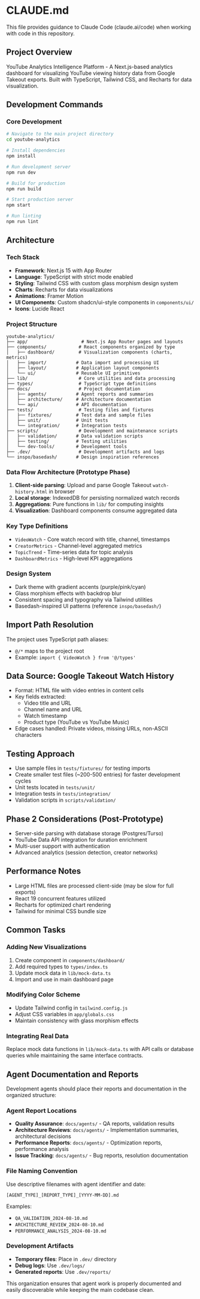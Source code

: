 # CLAUDE.md

This file provides guidance to Claude Code (claude.ai/code) when working with code in this repository.

## Project Overview

YouTube Analytics Intelligence Platform - A Next.js-based analytics dashboard for visualizing YouTube viewing history data from Google Takeout exports. Built with TypeScript, Tailwind CSS, and Recharts for data visualization.

## Development Commands

### Core Development
```bash
# Navigate to the main project directory
cd youtube-analytics

# Install dependencies
npm install

# Run development server
npm run dev

# Build for production
npm run build

# Start production server
npm start

# Run linting
npm run lint
```

## Architecture

### Tech Stack
- **Framework**: Next.js 15 with App Router
- **Language**: TypeScript with strict mode enabled
- **Styling**: Tailwind CSS with custom glass morphism design system
- **Charts**: Recharts for data visualizations
- **Animations**: Framer Motion
- **UI Components**: Custom shadcn/ui-style components in `components/ui/`
- **Icons**: Lucide React

### Project Structure
```
youtube-analytics/
├── app/                    # Next.js App Router pages and layouts
├── components/            # React components organized by type
│   ├── dashboard/         # Visualization components (charts, metrics)
│   ├── import/           # Data import and processing UI
│   ├── layout/           # Application layout components
│   └── ui/               # Reusable UI primitives
├── lib/                   # Core utilities and data processing
├── types/                 # TypeScript type definitions
├── docs/                  # Project documentation
│   ├── agents/           # Agent reports and summaries
│   ├── architecture/     # Architecture documentation
│   └── api/              # API documentation
├── tests/                 # Testing files and fixtures
│   ├── fixtures/         # Test data and sample files
│   ├── unit/             # Unit tests
│   └── integration/      # Integration tests
├── scripts/               # Development and maintenance scripts
│   ├── validation/       # Data validation scripts
│   ├── testing/          # Testing utilities
│   └── dev-tools/        # Development tools
├── .dev/                  # Development artifacts and logs
└── inspo/basedash/       # Design inspiration references
```

### Data Flow Architecture (Prototype Phase)
1. **Client-side parsing**: Upload and parse Google Takeout `watch-history.html` in browser
2. **Local storage**: IndexedDB for persisting normalized watch records
3. **Aggregations**: Pure functions in `lib/` for computing insights
4. **Visualization**: Dashboard components consume aggregated data

### Key Type Definitions
- `VideoWatch` - Core watch record with title, channel, timestamps
- `CreatorMetrics` - Channel-level aggregated metrics
- `TopicTrend` - Time-series data for topic analysis
- `DashboardMetrics` - High-level KPI aggregations

### Design System
- Dark theme with gradient accents (purple/pink/cyan)
- Glass morphism effects with backdrop blur
- Consistent spacing and typography via Tailwind utilities
- Basedash-inspired UI patterns (reference `inspo/basedash/`)

## Import Path Resolution
The project uses TypeScript path aliases:
- `@/*` maps to the project root
- Example: `import { VideoWatch } from '@/types'`

## Data Source: Google Takeout Watch History
- Format: HTML file with video entries in content cells
- Key fields extracted:
  - Video title and URL
  - Channel name and URL  
  - Watch timestamp
  - Product type (YouTube vs YouTube Music)
- Edge cases handled: Private videos, missing URLs, non-ASCII characters

## Testing Approach
- Use sample files in `tests/fixtures/` for testing imports
- Create smaller test files (~200-500 entries) for faster development cycles
- Unit tests located in `tests/unit/`
- Integration tests in `tests/integration/`
- Validation scripts in `scripts/validation/`

## Phase 2 Considerations (Post-Prototype)
- Server-side parsing with database storage (Postgres/Turso)
- YouTube Data API integration for duration enrichment
- Multi-user support with authentication
- Advanced analytics (session detection, creator networks)

## Performance Notes
- Large HTML files are processed client-side (may be slow for full exports)
- React 19 concurrent features utilized
- Recharts for optimized chart rendering
- Tailwind for minimal CSS bundle size

## Common Tasks

### Adding New Visualizations
1. Create component in `components/dashboard/`
2. Add required types to `types/index.ts`
3. Update mock data in `lib/mock-data.ts`
4. Import and use in main dashboard page

### Modifying Color Scheme
- Update Tailwind config in `tailwind.config.js`
- Adjust CSS variables in `app/globals.css`
- Maintain consistency with glass morphism effects

### Integrating Real Data
Replace mock data functions in `lib/mock-data.ts` with API calls or database queries while maintaining the same interface contracts.

## Agent Documentation and Reports

Development agents should place their reports and documentation in the organized structure:

### Agent Report Locations
- **Quality Assurance**: `docs/agents/` - QA reports, validation results
- **Architecture Reviews**: `docs/agents/` - Implementation summaries, architectural decisions  
- **Performance Reports**: `docs/agents/` - Optimization reports, performance analysis
- **Issue Tracking**: `docs/agents/` - Bug reports, resolution documentation

### File Naming Convention
Use descriptive filenames with agent identifier and date:
```
[AGENT_TYPE]_[REPORT_TYPE]_[YYYY-MM-DD].md
```

Examples:
- `QA_VALIDATION_2024-08-10.md`
- `ARCHITECTURE_REVIEW_2024-08-10.md` 
- `PERFORMANCE_ANALYSIS_2024-08-10.md`

### Development Artifacts
- **Temporary files**: Place in `.dev/` directory
- **Debug logs**: Use `.dev/logs/`
- **Generated reports**: Use `.dev/reports/`

This organization ensures that agent work is properly documented and easily discoverable while keeping the main codebase clean.